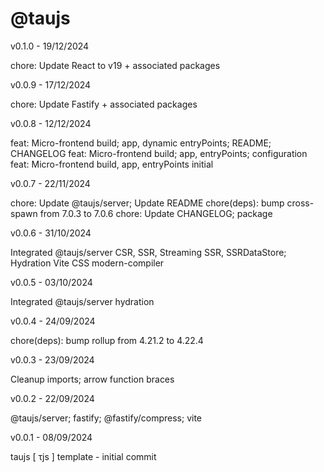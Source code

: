 # @taujs

v0.1.0 - 19/12/2024

chore: Update React to v19 + associated packages

v0.0.9 - 17/12/2024

chore: Update Fastify + associated packages

v0.0.8 - 12/12/2024

feat: Micro-frontend build; app, dynamic entryPoints; README; CHANGELOG
feat: Micro-frontend build; app, entryPoints; configuration
feat: Micro-frontend build, app, entryPoints initial

v0.0.7 - 22/11/2024

chore: Update @taujs/server; Update README
chore(deps): bump cross-spawn from 7.0.3 to 7.0.6
chore: Update CHANGELOG; package

v0.0.6 - 31/10/2024

Integrated @taujs/server CSR, SSR, Streaming SSR, SSRDataStore; Hydration
Vite CSS modern-compiler

v0.0.5 - 03/10/2024

Integrated @taujs/server hydration

v0.0.4 - 24/09/2024

chore(deps): bump rollup from 4.21.2 to 4.22.4

v0.0.3 - 23/09/2024

Cleanup imports; arrow function braces

v0.0.2 - 22/09/2024

@taujs/server; fastify; @fastify/compress; vite

v0.0.1 - 08/09/2024

taujs [ τjs ] template - initial commit
